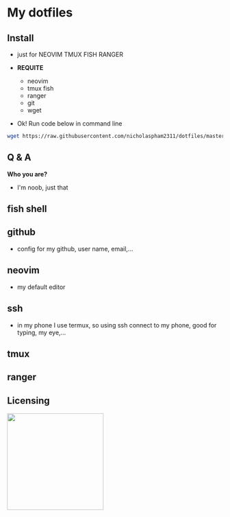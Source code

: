 # My dotfiles

Install
------

* just for NEOVIM TMUX FISH RANGER
* **REQUITE**
	* neovim
	* tmux fish
	* ranger
	* git
	* wget

* Ok! Run code below in command line

```bash
wget https://raw.githubusercontent.com/nicholaspham2311/dotfiles/master/install.bash \ bash install.bash ; rm install.bash
```

 Q & A
------

**Who you are?**
* I'm noob, just that

fish shell
------

github
------

* config for my github, user name, email,...  

neovim
------

* my default editor

ssh
------

* in my phone I use termux, so using ssh connect to my phone, good for typing, my eye,...

tmux
------

ranger
------

Licensing
------

<img src="https://cdn-images-1.medium.com/max/1600/1*C87EjxGeMPrkTuVRVWVg4w.png" width="225"></img>
